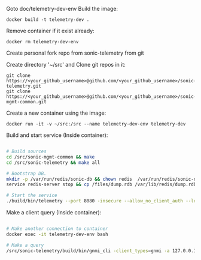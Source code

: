 Goto doc/telemetry-dev-env
Build the image:
```
docker build -t telemetry-dev .
```

Remove container if it exist already:
```
docker rm telemetry-dev-env
```
Create personal fork repo from sonic-telemetry from git

Create directory '~/src' and Clone git repos in it:
```
git clone https://<your_github_username>@github.com/<your_github_username>/sonic-telemetry.git 
git clone https://<your_github_username>@github.com/<your_github_username>/sonic-mgmt-common.git
```

Create a new container using the image:
```
docker run -it -v ~/src:/src --name telemetry-dev-env telemetry-dev
```

Build and start service (Inside container):
```bash

# Build sources
cd /src/sonic-mgmt-common && make
cd /src/sonic-telemetry && make all

# Bootstrap DB.
mkdir -p /var/run/redis/sonic-db && chown redis  /var/run/redis/sonic-db && install testdata/database_config.json -t /var/run/redis/sonic-db
service redis-server stop && cp /files/dump.rdb /var/lib/redis/dump.rdb && service redis-server start

# Start the service
./build/bin/telemetry --port 8080 -insecure --allow_no_client_auth --logtostderr  -v 10
```

Make a client query (Inside container):
```bash

# Make another connection to container
docker exec -it telemetry-dev-env bash

# Make a query
/src/sonic-telemetry/build/bin/gnmi_cli -client_types=gnmi -a 127.0.0.1:8080 -t OTHERS -logtostderr -insecure -qt p -pi 10s -q proc/loadavg
```
